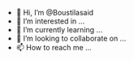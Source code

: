 - 👋 Hi, I’m @Boustilasaid
- 👀 I’m interested in ...
- 🌱 I’m currently learning ...
- 💞️ I’m looking to collaborate on ...
- 📫 How to reach me ...

<!---
Boustilasaid/Boustilasaid is a ✨ special ✨ repository because its `README.md` (this file) appears on your GitHub profile.
You can click the Preview link to take a look at your changes.
--->

